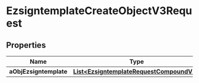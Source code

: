 

# EzsigntemplateCreateObjectV3Request

## Properties

Name | Type | Description | Notes
------------ | ------------- | ------------- | -------------
**aObjEzsigntemplate** | [**List&lt;EzsigntemplateRequestCompoundV3&gt;**](EzsigntemplateRequestCompoundV3.md) |  | 




